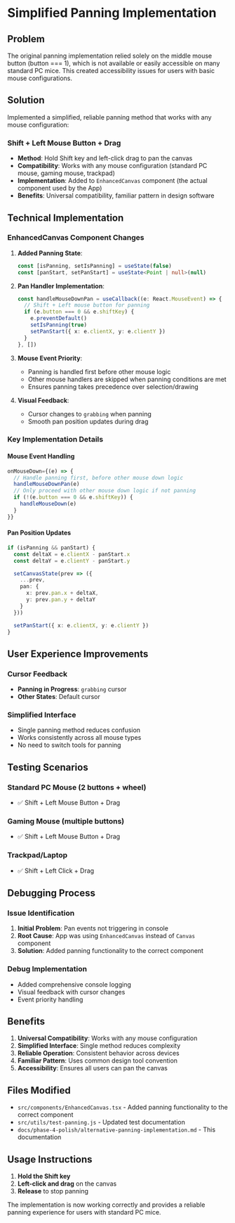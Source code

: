 # Simplified Panning Implementation

## Problem
The original panning implementation relied solely on the middle mouse button (button === 1), which is not available or easily accessible on many standard PC mice. This created accessibility issues for users with basic mouse configurations.

## Solution
Implemented a simplified, reliable panning method that works with any mouse configuration:

### Shift + Left Mouse Button + Drag
- **Method**: Hold Shift key and left-click drag to pan the canvas
- **Compatibility**: Works with any mouse configuration (standard PC mouse, gaming mouse, trackpad)
- **Implementation**: Added to `EnhancedCanvas` component (the actual component used by the App)
- **Benefits**: Universal compatibility, familiar pattern in design software

## Technical Implementation

### EnhancedCanvas Component Changes
1. **Added Panning State**:
   ```typescript
   const [isPanning, setIsPanning] = useState(false)
   const [panStart, setPanStart] = useState<Point | null>(null)
   ```

2. **Pan Handler Implementation**:
   ```typescript
   const handleMouseDownPan = useCallback((e: React.MouseEvent) => {
     // Shift + Left mouse button for panning
     if (e.button === 0 && e.shiftKey) {
       e.preventDefault()
       setIsPanning(true)
       setPanStart({ x: e.clientX, y: e.clientY })
     }
   }, [])
   ```

3. **Mouse Event Priority**:
   - Panning is handled first before other mouse logic
   - Other mouse handlers are skipped when panning conditions are met
   - Ensures panning takes precedence over selection/drawing

4. **Visual Feedback**:
   - Cursor changes to `grabbing` when panning
   - Smooth pan position updates during drag

### Key Implementation Details

#### Mouse Event Handling
```typescript
onMouseDown={(e) => {
  // Handle panning first, before other mouse down logic
  handleMouseDownPan(e)
  // Only proceed with other mouse down logic if not panning
  if (!(e.button === 0 && e.shiftKey)) {
    handleMouseDown(e)
  }
}}
```

#### Pan Position Updates
```typescript
if (isPanning && panStart) {
  const deltaX = e.clientX - panStart.x
  const deltaY = e.clientY - panStart.y

  setCanvasState(prev => ({
    ...prev,
    pan: {
      x: prev.pan.x + deltaX,
      y: prev.pan.y + deltaY
    }
  }))

  setPanStart({ x: e.clientX, y: e.clientY })
}
```

## User Experience Improvements

### Cursor Feedback
- **Panning in Progress**: `grabbing` cursor
- **Other States**: Default cursor

### Simplified Interface
- Single panning method reduces confusion
- Works consistently across all mouse types
- No need to switch tools for panning

## Testing Scenarios

### Standard PC Mouse (2 buttons + wheel)
- ✅ Shift + Left Mouse Button + Drag

### Gaming Mouse (multiple buttons)
- ✅ Shift + Left Mouse Button + Drag

### Trackpad/Laptop
- ✅ Shift + Left Click + Drag

## Debugging Process

### Issue Identification
1. **Initial Problem**: Pan events not triggering in console
2. **Root Cause**: App was using `EnhancedCanvas` instead of `Canvas` component
3. **Solution**: Added panning functionality to the correct component

### Debug Implementation
- Added comprehensive console logging
- Visual feedback with cursor changes
- Event priority handling

## Benefits

1. **Universal Compatibility**: Works with any mouse configuration
2. **Simplified Interface**: Single method reduces complexity
3. **Reliable Operation**: Consistent behavior across devices
4. **Familiar Pattern**: Uses common design tool convention
5. **Accessibility**: Ensures all users can pan the canvas

## Files Modified

- `src/components/EnhancedCanvas.tsx` - Added panning functionality to the correct component
- `src/utils/test-panning.js` - Updated test documentation
- `docs/phase-4-polish/alternative-panning-implementation.md` - This documentation

## Usage Instructions

1. **Hold the Shift key**
2. **Left-click and drag** on the canvas
3. **Release** to stop panning

The implementation is now working correctly and provides a reliable panning experience for users with standard PC mice. 
